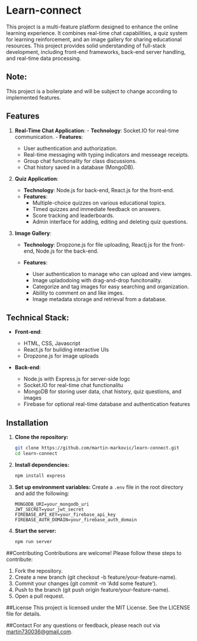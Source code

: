 # Learn-connect
This project is a multi-feature platform designed to enhance the online learning experience. It combines real-time chat capabilities, a quiz system for learning reinforcement, and an image gallery for sharing educational resources. 
This project provides solid understanding of full-stack development, including front-end frameworks, back-end server handling, and real-time data processing.

## Note:
This project is a boilerplate and will be subject to change according to implemented features.

## Features

  1. **Real-Time Chat Application**:
    - **Technology**: Socket.IO for real-time communication.
    - **Features**:
      - User authentication and authorization.
      - Real-time messaging with typing indicators and messeage receipts.
      - Group chat functionality for class discussions.
      - Chat history saved in a database (MongoDB).

  2. **Quiz Application**:

     - **Technology**: Node.js for back-end, React.js for the front-end.
     - **Features**:
         - Multiple-choice quizzes on various educational topics.
         - Timed quizzes and immediate feedback on answers.
         - Score tracking and leaderboards.
         - Admin interface for adding, editing and deleting quiz questions.
  
  3. **Image Gallery**:

       - **Technology**: Dropzone.js for file uploading, Reactj.js for the front-end, Node.js for the back-end.

       - **Features**:

           - User authentication to manage who can upload and view iamges.
           - Image upladodoing with drag-and-drop funcitonality.
           - Categorize and tag images for easy searching and organization.
           - Ability to comment on and like imges.
           - Image metadata storage and retrieval from a database.

## **Technical Stack**:

  - **Front-end**:
      - HTML, CSS, Javascript
      - React.js for building interactive UIs
      - Dropzone.js for image uploads

  -  **Back-end**:
      - Node.js with Express.js for server-side logc
      - Socket.IO for real-time chat functionalitu
      - MongoDB for storing user data, chat history, quiz questions, and images
      - Firebase for optional real-time database and authentication features

## Installation

1. **Clone the repository:**
    ```sh
    git clone https://github.com/martin-markovic/learn-connect.git
    cd learn-connect
    ```

2. **Install dependencies:**
    ```sh
    npm install express 
    ```

3. **Set up environment variables:**
    Create a `.env` file in the root directory and add the following:
    ```env
    MONGODB_URI=your_mongodb_uri
    JWT_SECRET=your_jwt_secret
    FIREBASE_API_KEY=your_firebase_api_key
    FIREBASE_AUTH_DOMAIN=your_firebase_auth_domain
    ```

4. **Start the server:**
    ```sh
    npm run server
    ```

##Contributing
Contributions are welcome! Please follow these steps to contribute:

  1. Fork the repository.
  2. Create a new branch (git checkout -b feature/your-feature-name).
  3. Commit your changes (git commit -m 'Add some feature').
  4. Push to the branch (git push origin feature/your-feature-name).
  5. Open a pull request.

##License
This project is licensed under the MIT License. See the LICENSE file for details.

##Contact
For any questions or feedback, please reach out via martin730036@gmail.com.
